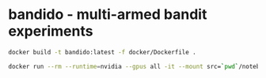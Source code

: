 # bandido - multi-armed bandit experiments

```bash
docker build -t bandido:latest -f docker/Dockerfile .
```

```bash
docker run --rm --runtime=nvidia --gpus all -it --mount src=`pwd`/notebooks,target=/tf/notebooks,type=bind -p 8888:8888 bandido:latest
```